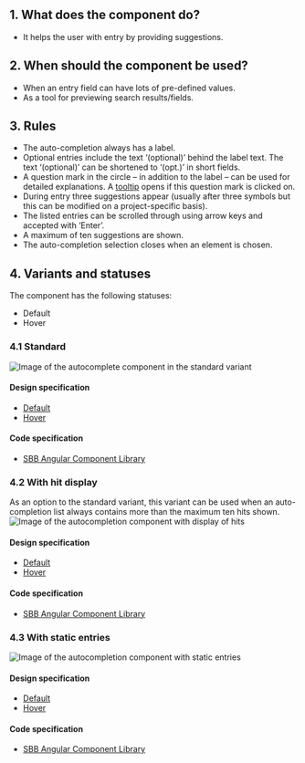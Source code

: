 ## 1. What does the component do?
* It helps the user with entry by providing suggestions.


## 2. When should the component be used?
* When an entry field can have lots of pre-defined values.
* As a tool for previewing search results/fields.


## 3. Rules
* The auto-completion always has a label.
* Optional entries include the text ‘(optional)’ behind the label text. The text ‘(optional)’ can be shortened to ‘(opt.)’ in short fields.
* A question mark in the circle – in addition to the label – can be used for detailed explanations. A [tooltip](https://digital.sbb.ch/de/webapps/components/tooltip) opens if this question mark is clicked on.
* During entry three suggestions appear (usually after three symbols but this can be modified on a project-specific basis).
* The listed entries can be scrolled through using arrow keys and accepted with ‘Enter’.
* A maximum of ten suggestions are shown.
* The auto-completion selection closes when an element is chosen.


## 4. Variants and statuses
The component has the following statuses:
* Default
* Hover

### 4.1 Standard
![Image of the autocomplete component in the standard variant](https://raw.githubusercontent.com/sbb-design-systems/sbb-design-system/master/webapp/components/autocompletion/images/autocompletion_default.png 'class: image')

#### Design specification
*   [Default](https://sbb.invisionapp.com/d/#/console/17140415/383359152/inspect)
*   [Hover](https://sbb.invisionapp.com/d/#/console/17140415/383359153/inspect)

#### Code specification
* [SBB Angular Component Library](https://sbb-angular.app.sbb.ch/latest/business/components/autocomplete)

### 4.2 With hit display
As an option to the standard variant, this variant can be used when an auto-completion list always contains more than the maximum ten hits shown.
![Image of the autocompletion component with display of hits](https://raw.githubusercontent.com/sbb-design-systems/sbb-design-system/master/webapp/components/autocompletion/images/autocompletion_overflow.png 'class: image')

#### Design specification
*   [Default](https://sbb.invisionapp.com/d/main#/console/17140415/355318376/inspect)
*   [Hover](https://sbb.invisionapp.com/d/main#/console/17140415/355318377/inspect)

#### Code specification
* [SBB Angular Component Library](https://sbb-angular.app.sbb.ch/latest/business/components/autocomplete)

### 4.3 With static entries
![Image of the autocompletion component with static entries](https://raw.githubusercontent.com/sbb-design-systems/sbb-design-system/master/webapp/components/autocompletion/images/autocompletion_static.png 'class: image')

#### Design specification
* [Default](https://sbb.invisionapp.com/d/main#/console/17140415/355318378/inspect)
* [Hover](https://sbb.invisionapp.com/d/main#/console/17140415/355318379/inspect)

#### Code specification
* [SBB Angular Component Library](https://sbb-angular.app.sbb.ch/latest/business/components/autocomplete)
